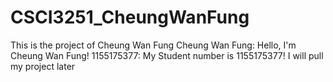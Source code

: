 # CSCI3251_CheungWanFung
This is the project of Cheung Wan Fung
Cheung Wan Fung: Hello, I'm Cheung Wan Fung!
1155175377: My Student number is 1155175377!
I will pull my project later

